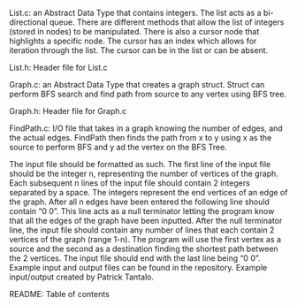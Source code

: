 List.c: an Abstract Data Type that contains integers. The list acts as a bi-directional queue. There are different methods that allow the list of integers (stored in nodes) to be manipulated. There is also a cursor node that highlights a specific node. The cursor has an index which allows for iteration through the list. The cursor can be in the list or can be absent.

List.h: Header file for List.c

Graph.c: an Abstract Data Type that creates a graph struct. Struct can perform BFS search and find path from source to any vertex using BFS tree. 

Graph.h: Header file for Graph.c

FindPath.c: I/O file that takes in a graph knowing the number of edges, and the actual edges. FindPath then finds the path from x to y using x as the source to perform BFS and y ad the vertex on the BFS Tree. 

The input file should be formatted as such. The first line of the input file should be the integer n, representing the number of vertices of the graph. Each subsequent n lines of the input file should contain 2 integers separated by a space. The integers represent the end vertices of an edge of the graph. After all n edges have been entered the following line should contain “0 0”. This line acts as a null terminator letting the program know that all the edges of the graph have been inputted. After the null terminator line, the input file should contain any number of lines that each contain 2 vertices of the graph (range 1-n). The program will use the first vertex as a source and the second as a destination finding the shortest path between the 2 vertices. The input file should end with the last line being “0 0”. Example input and output files can be found in the repository. Example input/output created by Patrick Tantalo. 

README: Table of contents 
